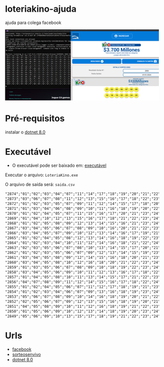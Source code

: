 # loteriakino-ajuda
ajuda para colega facebook

<img src="001.png" alt="Exemplo de execução">

# Pré-requisitos

instalar o [dotnet 8.0](https://dotnet.microsoft.com/pt-br/download/dotnet/8.0)

# Executável

- O executável pode ser baixado em: [executável](executavel.7z)

Executar o arquivo: `LoteriaKino.exe`

O arquivo de saída será: `saida.csv`

```
"2874";"01";"02";"03";"04";"07";"11";"14";"17";"18";"19";"20";"21";"22";"24";
"2873";"03";"06";"07";"08";"11";"12";"13";"15";"16";"17";"18";"22";"23";"24";
"2872";"01";"02";"03";"05";"07";"09";"11";"12";"14";"15";"17";"18";"20";"21";
"2871";"01";"03";"04";"06";"08";"09";"10";"11";"16";"18";"19";"20";"22";"23";
"2870";"01";"02";"04";"05";"07";"11";"15";"16";"17";"20";"21";"23";"24";"25";
"2869";"01";"04";"10";"12";"13";"15";"16";"17";"18";"21";"22";"23";"24";"25";
"2868";"01";"02";"05";"08";"09";"12";"13";"14";"15";"16";"21";"23";"24";"25";
"2867";"03";"04";"05";"06";"07";"08";"09";"10";"16";"20";"21";"22";"23";"24";
"2866";"03";"04";"05";"07";"09";"10";"12";"13";"14";"16";"17";"19";"21";"24";
"2865";"01";"02";"04";"05";"08";"12";"13";"14";"16";"18";"19";"22";"23";"25";
"2864";"01";"02";"03";"04";"10";"11";"12";"14";"16";"18";"21";"22";"24";"25";
"2863";"02";"03";"05";"06";"07";"08";"10";"13";"14";"15";"17";"20";"21";"24";
"2862";"01";"02";"03";"05";"06";"07";"09";"12";"13";"14";"15";"19";"23";"24";
"2861";"03";"04";"05";"08";"09";"12";"14";"15";"16";"18";"20";"21";"23";"24";
"2860";"03";"04";"05";"08";"10";"12";"16";"18";"20";"21";"22";"23";"24";"25";
"2859";"01";"03";"05";"06";"07";"08";"09";"10";"18";"19";"22";"23";"24";"25";
"2858";"03";"04";"05";"06";"09";"10";"11";"12";"13";"16";"17";"18";"22";"23";
"2857";"01";"04";"05";"08";"10";"11";"13";"14";"15";"17";"21";"22";"23";"24";
"2856";"04";"07";"08";"09";"11";"12";"14";"15";"16";"17";"18";"22";"24";"25";
"2855";"01";"02";"04";"05";"06";"07";"11";"12";"17";"18";"19";"21";"23";"24";
"2854";"01";"02";"03";"04";"06";"07";"09";"13";"16";"18";"19";"23";"24";"25";
"2853";"05";"06";"07";"08";"09";"10";"14";"16";"18";"19";"20";"21";"22";"24";
"2852";"02";"05";"06";"07";"09";"12";"13";"15";"16";"18";"19";"20";"21";"22";
"2851";"04";"05";"08";"09";"10";"11";"12";"16";"18";"19";"21";"22";"23";"24";
"2850";"01";"05";"06";"09";"10";"12";"13";"14";"18";"19";"20";"23";"24";"25";
"2849";"05";"06";"09";"10";"13";"15";"17";"18";"19";"21";"22";"23";"24";"25";
```

# Urls

- [facebook](https://www.facebook.com/share/p/nVgC9jeemZ9m6MvA/?mibextid=2JQ9oc)
- [sorteosenvivo](https://sorteosenvivo.loteria.cl/loteriaweb/resultados/kino)
- [dotnet 8.0](https://dotnet.microsoft.com/pt-br/download/dotnet/8.0)